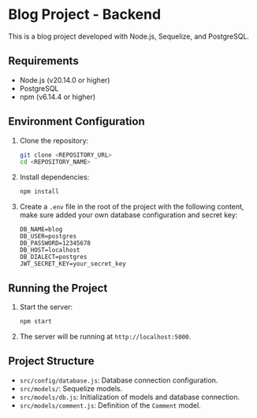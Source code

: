 # Blog Project - Backend

This is a blog project developed with Node.js, Sequelize, and PostgreSQL.

## Requirements

- Node.js (v20.14.0 or higher)
- PostgreSQL
- npm (v6.14.4 or higher)

## Environment Configuration

1. Clone the repository:
    ```sh
    git clone <REPOSITORY_URL>
    cd <REPOSITORY_NAME>
    ```

2. Install dependencies:
    ```sh
    npm install
    ```

3. Create a `.env` file in the root of the project with the following content, make sure added your own database configuration and secret key:
    ```plaintext
    DB_NAME=blog
    DB_USER=postgres
    DB_PASSWORD=12345678
    DB_HOST=localhost
    DB_DIALECT=postgres
    JWT_SECRET_KEY=your_secret_key
    ```

## Running the Project

1. Start the server:
    ```sh
    npm start
    ```

2. The server will be running at `http://localhost:5000`.

## Project Structure

- `src/config/database.js`: Database connection configuration.
- `src/models/`: Sequelize models.
- `src/models/db.js`: Initialization of models and database connection.
- `src/models/comment.js`: Definition of the `Comment` model.

